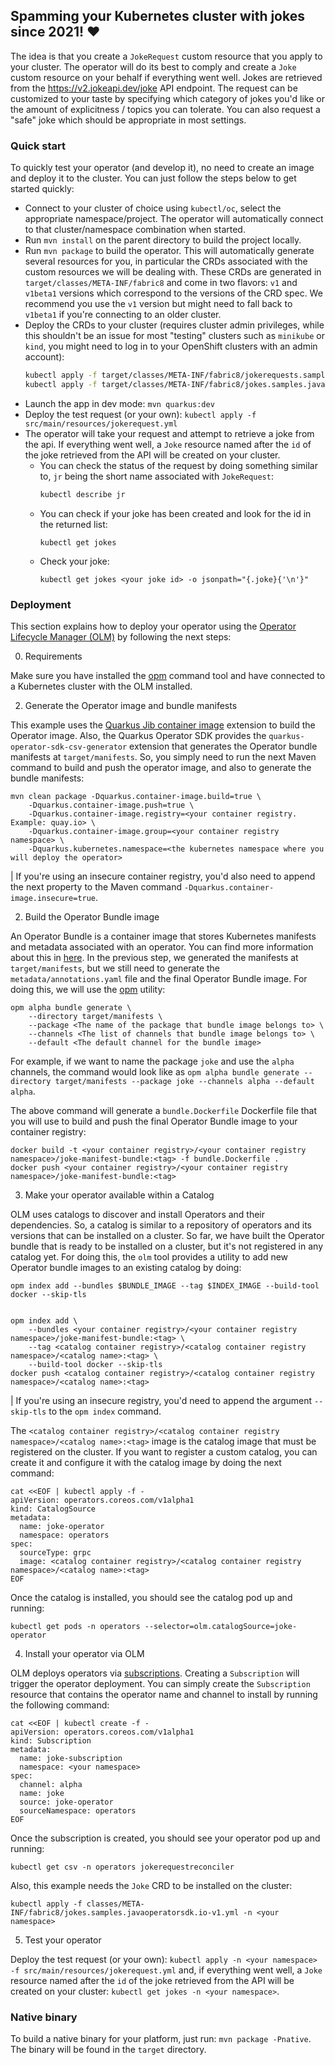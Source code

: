 ## Spamming your Kubernetes cluster with jokes since 2021! :heart:

The idea is that you create a `JokeRequest` custom resource that you apply to your cluster. The
operator will do its best to comply and create a `Joke` custom resource on your behalf if everything
went well. Jokes are retrieved from the https://v2.jokeapi.dev/joke API endpoint. The request can be
customized to your taste by specifying which category of jokes you'd like or the amount of
explicitness / topics you can tolerate. You can also request a "safe" joke which should be
appropriate in most settings.

### Quick start

To quickly test your operator (and develop it), no need to create an image and deploy it to the
cluster. You can just follow the steps below to get started quickly:

- Connect to your cluster of choice using `kubectl/oc`, select the appropriate namespace/project.
  The operator will automatically connect to that cluster/namespace combination when started.
- Run `mvn install` on the parent directory to build the project locally.
- Run `mvn package` to build the operator. This will automatically generate several resources for
  you, in particular the CRDs associated with the custom resources we will be dealing with. These
  CRDs are generated in `target/classes/META-INF/fabric8` and come in two flavors: `v1`
  and `v1beta1` versions which correspond to the versions of the CRD spec. We recommend you use
  the `v1` version but might need to fall back to `v1beta1` if you're connecting to an older
  cluster.
- Deploy the CRDs to your cluster (requires cluster admin privileges, while this shouldn't be an
  issue for most "testing" clusters such as `minikube` or `kind`, you might need to log in to your
  OpenShift clusters with an admin account):
  ```sh
  kubectl apply -f target/classes/META-INF/fabric8/jokerequests.samples.javaoperatorsdk.io-v1.yml
  kubectl apply -f target/classes/META-INF/fabric8/jokes.samples.javaoperatorsdk.io-v1.yml
  ```           
- Launch the app in dev mode: `mvn quarkus:dev`
- Deploy the test request (or your own): `kubectl apply -f src/main/resources/jokerequest.yml`
- The operator will take your request and attempt to retrieve a joke from the api. If everything
  went well, a `Joke` resource named after the `id` of the joke retrieved from the API will be
  created on your cluster.
    - You can check the status of the request by doing something similar to, `jr` being the short
      name associated with `JokeRequest`:
      ````sh
      kubectl describe jr
      ````
    - You can check if your joke has been created and look for the id in the returned list:
      ```shell
      kubectl get jokes
      ```
    - Check your joke:
      ```shell
      kubectl get jokes <your joke id> -o jsonpath="{.joke}{'\n'}" 
      ```

### Deployment

This section explains how to deploy your operator using the [Operator Lifecycle Manager (OLM)](https://olm.operatorframework.io/) by following the next steps:

0. Requirements

Make sure you have installed the [opm](https://github.com/operator-framework/operator-registry) command tool and have connected to a Kubernetes cluster with the OLM installed.

2. Generate the Operator image and bundle manifests

This example uses the [Quarkus Jib container image](https://quarkus.io/guides/container-image#jib) extension to build the Operator image. 
Also, the Quarkus Operator SDK provides the `quarkus-operator-sdk-csv-generator` extension that generates the Operator bundle manifests at `target/manifests`.
So, you simply need to run the next Maven command to build and push the operator image, and also to generate the bundle manifests:

```shell
mvn clean package -Dquarkus.container-image.build=true \
    -Dquarkus.container-image.push=true \
    -Dquarkus.container-image.registry=<your container registry. Example: quay.io> \
    -Dquarkus.container-image.group=<your container registry namespace> \
    -Dquarkus.kubernetes.namespace=<the kubernetes namespace where you will deploy the operator>
```

| If you're using an insecure container registry, you'd also need to append the next property to the Maven command `-Dquarkus.container-image.insecure=true`.

2. Build the Operator Bundle image

An Operator Bundle is a container image that stores Kubernetes manifests and metadata associated with an operator. You can find more information about this in [here](https://olm.operatorframework.io/docs/tasks/creating-operator-bundle/). 
In the previous step, we generated the manifests at `target/manifests`, but we still need to generate the `metadata/annotations.yaml` file and the final Operator Bundle image. For doing this, we will use the [opm](https://github.com/operator-framework/operator-registry) utility:

```shell
opm alpha bundle generate \
    --directory target/manifests \
    --package <The name of the package that bundle image belongs to> \ 
    --channels <The list of channels that bundle image belongs to> \
    --default <The default channel for the bundle image>
```

For example, if we want to name the package `joke` and use the `alpha` channels, the command would look like as `opm alpha bundle generate --directory target/manifests --package joke --channels alpha --default alpha`.

The above command will generate a `bundle.Dockerfile` Dockerfile file that you will use to build and push the final Operator Bundle image to your container registry:

```shell
docker build -t <your container registry>/<your container registry namespace>/joke-manifest-bundle:<tag> -f bundle.Dockerfile .
docker push <your container registry>/<your container registry namespace>/joke-manifest-bundle:<tag>
```

3. Make your operator available within a Catalog

OLM uses catalogs to discover and install Operators and their dependencies. So, a catalog is similar to a repository of operators and its versions that can be installed on a cluster.
So far, we have built the Operator bundle that is ready to be installed on a cluster, but it's not registered in any catalog yet. For doing this, the `olm` tool provides a utility to add new Operator bundle images to an existing catalog by doing:

```shell
opm index add --bundles $BUNDLE_IMAGE --tag $INDEX_IMAGE --build-tool docker --skip-tls
          
          
opm index add \
    --bundles <your container registry>/<your container registry namespace>/joke-manifest-bundle:<tag> \
    --tag <catalog container registry>/<catalog container registry namespace>/<catalog name>:<tag> \
    --build-tool docker --skip-tls
docker push <catalog container registry>/<catalog container registry namespace>/<catalog name>:<tag>
```

| If you're using an insecure registry, you'd need to append the argument `--skip-tls` to the `opm index` command.

The `<catalog container registry>/<catalog container registry namespace>/<catalog name>:<tag>` image is the catalog image that must be registered on the cluster. 
If you want to register a custom catalog, you can create it and configure it with the catalog image by doing the next command:

```shell
cat <<EOF | kubectl apply -f -
apiVersion: operators.coreos.com/v1alpha1
kind: CatalogSource
metadata:
  name: joke-operator
  namespace: operators
spec:
  sourceType: grpc
  image: <catalog container registry>/<catalog container registry namespace>/<catalog name>:<tag>
EOF
```

Once the catalog is installed, you should see the catalog pod up and running:

```shell
kubectl get pods -n operators --selector=olm.catalogSource=joke-operator
```

4. Install your operator via OLM

OLM deploys operators via [subscriptions](https://olm.operatorframework.io/docs/tasks/install-operator-with-olm/#install-your-operator). Creating a  `Subscription` will trigger the operator deployment. You can simply create the `Subscription` resource that contains the operator name and channel to install by running the following command:

```shell
cat <<EOF | kubectl create -f -
apiVersion: operators.coreos.com/v1alpha1
kind: Subscription
metadata:
  name: joke-subscription
  namespace: <your namespace>
spec:
  channel: alpha
  name: joke
  source: joke-operator
  sourceNamespace: operators
EOF
```

Once the subscription is created, you should see your operator pod up and running:

```shell
kubectl get csv -n operators jokerequestreconciler
```

Also, this example needs the `Joke` CRD to be installed on the cluster:

```shell
kubectl apply -f classes/META-INF/fabric8/jokes.samples.javaoperatorsdk.io-v1.yml -n <your namespace>
```

5. Test your operator

Deploy the test request (or your own): `kubectl apply -n <your namespace> -f src/main/resources/jokerequest.yml` and,
if everything went well, a `Joke` resource named after the `id` of the joke retrieved from the API will be
  created on your cluster: `kubectl get jokes -n <your namespace>`.

### Native binary

To build a native binary for your platform, just run: `mvn package -Pnative`. The binary will be
found in the `target` directory.
